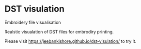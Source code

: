 # DST visulation

Embroidery file visualisation

Realstic visualation of DST files for embrodiry printing.

Please visit https://jeebankishore.github.io/dst-visulation/ to try it.
